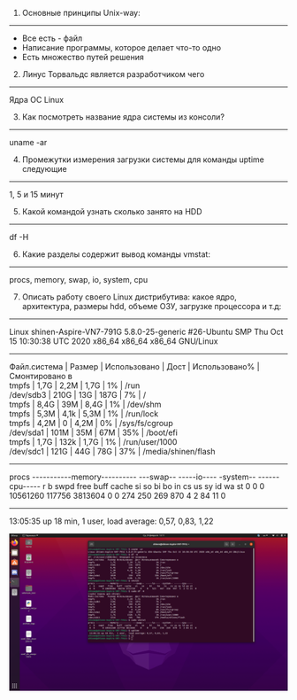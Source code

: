1. Основные принципы Unix-way:
  ---
  - Все есть - файл
  - Написание программы, которое делает что-то одно
  - Есть множество путей решения
  
2. Линус Торвальдс является разработчиком чего
  ---
  Ядра ОС Linux

3. Как посмотреть название ядра системы из консоли?
  ---
  uname -ar
  
4. Промежутки измерения загрузки системы для команды uptime следующие
  ---
  1, 5 и 15 минут
  
5. Какой командой узнать сколько занято на HDD
  ---
  df -H
  
6. Какие разделы содержит вывод команды vmstat:
  ---
  procs, memory, swap, io, system, cpu
  
7. Описать работу своего Linux дистрибутива: какое ядро, архитектура, размеры hdd, объеме ОЗУ, загрузке процессора и т.д:
  ---
  
  Linux shinen-Aspire-VN7-791G 5.8.0-25-generic #26-Ubuntu SMP Thu Oct 15 10:30:38 UTC 2020 x86_64 x86_64 x86_64 GNU/Linux
  
  ---
  
  Файл.система |  Размер | Использовано | Дост | Использовано% | Cмонтировано в  
  tmpfs        |    1,7G |        2,2M | 1,7G  |          1% | /run  
  /dev/sdb3    |    210G |         13G | 187G  |          7% | /  
  tmpfs        |    8,4G |         39M | 8,4G  |          1% | /dev/shm  
  tmpfs        |    5,3M |        4,1k | 5,3M  |          1% | /run/lock  
  tmpfs        |    4,2M |           0 | 4,2M  |          0% | /sys/fs/cgroup  
  /dev/sda1    |    101M |         35M |  67M  |         35% | /boot/efi  
  tmpfs        |    1,7G |        132k | 1,7G  |          1% | /run/user/1000  
  /dev/sdc1    |    121G |         44G |  78G  |         37% | /media/shinen/flash  
 
  ---
 
  procs -----------memory---------- ---swap-- -----io---- -system-- ------cpu-----
  r  b   swpd   free   buff  cache   si   so    bi    bo   in   cs us sy id wa st
  0  0      0 10561260 117756 3813604    0    0   274   250  269  870  4  2 84 11  0
  
  ---
  
   13:05:35 up 18 min,  1 user,  load average: 0,57, 0,83, 1,22

  ![screenshot](https://github.com/Shinen99/Linux_administration/blob/lab1/%D0%A1%D0%BD%D0%B8%D0%BC%D0%BE%D0%BA%20%D1%8D%D0%BA%D1%80%D0%B0%D0%BD%D0%B0%20%D0%BE%D1%82%202021-02-24%2013-11-07.png)
